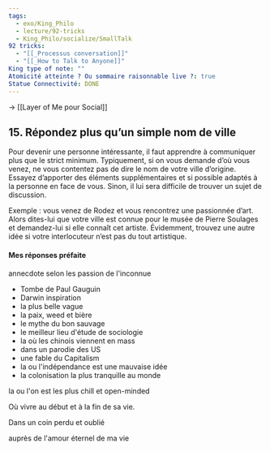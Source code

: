 ```yaml
---
tags:
  - exo/King_Philo
  - lecture/92-tricks
  - King_Philo/socialize/SmallTalk
92 tricks:
  - "[[_Processus conversation]]"
  - "[[_How to Talk to Anyone]]"
King type of note: ""
Atomicité atteinte ? Ou sommaire raisonnable live ?: true
Statue Connectivité: DONE
---
```

-> [[Layer of Me pour Social]]
## 15. Répondez plus qu’un simple nom de ville

Pour devenir une personne intéressante, il faut apprendre à communiquer plus que le strict minimum. Typiquement, si on vous demande d’où vous venez, ne vous contentez pas de dire le nom de votre ville d’origine. Essayez d’apporter des éléments supplémentaires et si possible adaptés à la personne en face de vous. Sinon, il lui sera difficile de trouver un sujet de discussion.

Exemple : vous venez de Rodez et vous rencontrez une passionnée d’art. Alors dites-lui que votre ville est connue pour le musée de Pierre Soulages et demandez-lui si elle connaît cet artiste. Évidemment, trouvez une autre idée si votre interlocuteur n’est pas du tout artistique.

#### Mes réponses préfaite

annecdote selon les passion de l'inconnue
- Tombe de Paul Gauguin
- Darwin inspiration
- la plus belle vague
- la paix, weed et bière
- le mythe du bon sauvage
- le meilleur lieu d'étude de sociologie
- la où les chinois viennent en mass
- dans un parodie des US 
- une fable du Capitalism
- la ou l'indépendance est une mauvaise idée
- la colonisation la plus tranquille au monde

la ou l'on est les plus chill et open-minded

Où vivre au début et à la fin de sa vie. 

Dans un coin perdu et oublié

auprès de l'amour éternel de ma vie
